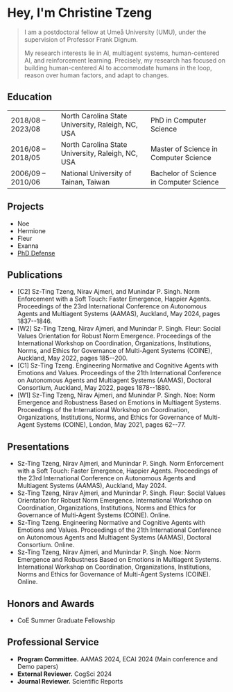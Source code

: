 <html>
<head>
  <title>Christine Tzeng -at- UMU</title>
</head>

<body>
  <h1> Hey, I'm Christine Tzeng </h1>
  <blockquote>
  <p>I am a postdoctoral fellow at Umeå University (UMU), under the supervision of Professor Frank Dignum.</p>
    <p>My research interests lie in AI, multiagent systems, human-centered AI, and reinforcement learning. Precisely, my research has focused on building human-centered AI to accommodate humans in the loop, reason over human factors, and adapt to changes.</p>
  </blockquote>
  
  <h2> Education </h2>
  <table>
    <tr>
      <td>2018/08 – 2023/08</td>
      <td>North Carolina State University, Raleigh, NC, USA</td>
      <td>PhD in Computer Science</td>
    </tr>
    <tr>
      <td>2016/08 – 2018/05</td>
      <td>North Carolina State University, Raleigh, NC, USA</td>
      <td>Master of Science in Computer Science</td>
    </tr>
    <tr>
      <td>2006/09 – 2010/06</td>
      <td>National University of Tainan, Taiwan</td>
      <td>Bachelor of Science in Computer Science</td>
    </tr>
  </table>
  
  <h2> Projects </h2>
  <ul>
    <li>Noe</li>
    <li>Hermione</li>
    <li>Fleur</li>
    <li>Exanna</li>
<!--     <li><a href="oral_prelim.html">PhD dissertation proposal</a></li> -->
    <li><a href="phd_defense.html">PhD Defense</a></li>
  </ul>
  
  <h2> Publications </h2>
  <ul>
    <li>[C2] Sz-Ting Tzeng, Nirav Ajmeri, and Munindar P. Singh. Norm Enforcement with a Soft Touch: Faster Emergence, Happier Agents. Proceedings of the 23rd International Conference on Autonomous Agents and Multiagent Systems (AAMAS), Auckland, May 2024, pages 1837--1846.</li>
    <li>[W2] Sz-Ting Tzeng, Nirav Ajmeri, and Munindar P. Singh. Fleur: Social Values Orientation for Robust Norm Emergence. Proceedings of the International Workshop on Coordination, Organizations, Institutions, Norms, and Ethics for Governance of Multi-Agent Systems (COINE), Auckland, May 2022, pages 185--200.</li>
    <li>[C1] Sz-Ting Tzeng. Engineering Normative and Cognitive Agents with Emotions and Values. Proceedings of the 21th International Conference on Autonomous Agents and Multiagent Systems (AAMAS), Doctoral Consortium, Auckland, May 2022, pages 1878--1880.</li>
    <li>[W1] Sz-Ting Tzeng, Nirav Ajmeri, and Munindar P. Singh. Noe: Norm Emergence and Robustness Based on Emotions in Multiagent Systems. Proceedings of the International Workshop on Coordination, Organizations, Institutions, Norms, and Ethics for Governance of Multi-Agent Systems (COINE), London, May 2021, pages 62--77.</li>
  </ul>
  
  <h2> Presentations </h2>
  <ul>
    <li>Sz-Ting Tzeng, Nirav Ajmeri, and Munindar P. Singh. Norm Enforcement with a Soft Touch: Faster Emergence, Happier Agents. Proceedings of the 23rd International Conference on Autonomous Agents and Multiagent Systems (AAMAS), Auckland, May 2024.</li>
    <li>Sz-Ting Tzeng, Nirav Ajmeri, and Munindar P. Singh. Fleur: Social Values Orientation for Robust Norm Emergence. International Workshop on Coordination, Organizations, Institutions, Norms and Ethics for Governance of Multi-Agent Systems (COINE). Online.</li>
    <li>Sz-Ting Tzeng. Engineering Normative and Cognitive Agents with Emotions and Values. Proceedings of the 21th International Conference on Autonomous Agents and Multiagent Systems (AAMAS), Doctoral Consortium. Online.</li>
    <li>Sz-Ting Tzeng, Nirav Ajmeri, and Munindar P. Singh. Noe: Norm Emergence and Robustness Based on Emotions in Multiagent Systems. International Workshop on Coordination, Organizations, Institutions, Norms and Ethics for Governance of Multi-Agent Systems (COINE). Online.</li>
  </ul>

  <h2> Honors and Awards </h2>
  <ul>
    <li>CoE Summer Graduate Fellowship</li>
  </ul>

  <h2> Professional Service </h2>
  <ul>
    <li><b>Program Committee.</b> AAMAS 2024, ECAI 2024 (Main conference and Demo papers)</li>
    <li><b>External Reviewer.</b> CogSci 2024</li>
    <li><b>Journal Reviewer.</b> Scientific Reports</li>
  </ul>
  
</body>

</html>
